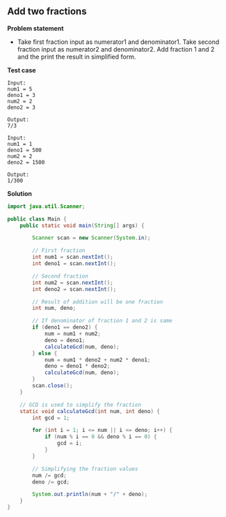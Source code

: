 ## Add two fractions

**Problem statement**

- Take first fraction input as numerator1 and denominator1. Take second fraction input as numerator2 and denominator2. Add fraction 1 and 2 and the print the result in simplified form.

**Test case**

```
Input:
num1 = 5
deno1 = 3
num2 = 2
deno2 = 3

Output:
7/3

Input:
num1 = 1
deno1 = 500
num2 = 2
deno2 = 1500

Output:
1/300
```

**Solution**

```java
import java.util.Scanner;

public class Main {
	public static void main(String[] args) {

		Scanner scan = new Scanner(System.in);

		// First fraction
		int num1 = scan.nextInt();
		int deno1 = scan.nextInt();

		// Second fraction
		int num2 = scan.nextInt();
		int deno2 = scan.nextInt();

		// Result of addition will be one fraction
		int num, deno;

		// If denominator of fraction 1 and 2 is same
		if (deno1 == deno2) {
			num = num1 + num2;
			deno = deno1;
			calculateGcd(num, deno);
		} else {
			num = num1 * deno2 + num2 * deno1;
			deno = deno1 * deno2;
			calculateGcd(num, deno);
		}
		scan.close();
	}

	// GCD is used to simplify the fraction
	static void calculateGcd(int num, int deno) {
		int gcd = 1;

		for (int i = 1; i <= num || i <= deno; i++) {
			if (num % i == 0 && deno % i == 0) {
				gcd = i;
			}
		}

		// Simplifying the fraction values
		num /= gcd;
		deno /= gcd;

		System.out.println(num + "/" + deno);
	}
}
```

